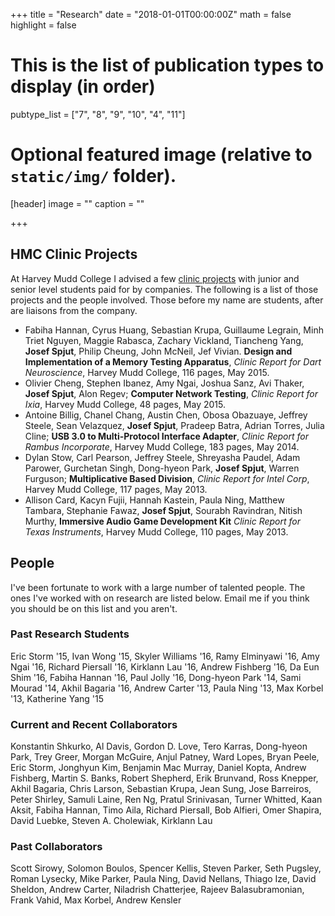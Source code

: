 +++
title = "Research"
date = "2018-01-01T00:00:00Z"
math = false
highlight = false

# This is the list of publication types to display (in order)
pubtype_list = ["7", "8", "9", "10", "4", "11"]

# Optional featured image (relative to `static/img/` folder).
[header]
image = ""
caption = ""

+++

<h2>HMC Clinic Projects</h2>

<p>At Harvey Mudd College I advised a few <a href="https://www.hmc.edu/clinic/">clinic
projects</a> with junior and
senior level students paid for by companies. 
The following is a list of those projects and the people involved. 
Those before my name are students, after are liaisons from the
company.</p>

<ul>
<li>Fabiha Hannan, Cyrus Huang, Sebastian Krupa, Guillaume Legrain, 
Minh Triet Nguyen, Maggie Rabasca, Zachary Vickland, Tiancheng Yang, 
<strong>Josef Spjut</strong>, Philip Cheung, John McNeil, Jef Vivian.
<strong>Design and Implementation of a Memory Testing Apparatus</strong>, 
<em>Clinic Report for Dart Neuroscience</em>, Harvey Mudd College, 116 pages, May 2015.</li>

<li>Olivier Cheng, Stephen Ibanez, Amy Ngai, Joshua Sanz, Avi Thaker,
<strong>Josef Spjut</strong>, Alon Regev;
<strong>Computer Network Testing</strong>,
<em>Clinic Report for Ixia</em>, Harvey Mudd College, 48 pages, May 2015.</li>

<li>Antoine Billig, Chanel Chang, Austin Chen, Obosa Obazuaye, Jeffrey
Steele, Sean Velazquez, <strong>Josef Spjut</strong>, Pradeep Batra, Adrian
Torres, Julia Cline;
<strong>USB 3.0 to Multi-Protocol Interface Adapter</strong>,
<em>Clinic Report for Rambus Incorporate</em>, Harvey Mudd College, 183
pages, May 2014.</li>

<li>Dylan Stow, Carl Pearson, Jeffrey Steele,
Shreyasha Paudel, Adam Parower, Gurchetan Singh, Dong-hyeon Park,
<strong>Josef Spjut</strong>, Warren Furguson;
<strong>Multiplicative Based Division</strong>,
<em>Clinic Report for Intel Corp</em>, Harvey Mudd College, 117 pages, May
2013.</li>

<li>Allison Card, Kacyn Fujii, Hannah
Kastein, Paula Ning, Matthew Tambara, Stephanie Fawaz, <strong>Josef Spjut</strong>,
Sourabh Ravindran, Nitish Murthy,
<strong>Immersive Audio Game Development Kit</strong>
<em>Clinic Report for Texas Instruments</em>, Harvey Mudd College, 110 pages,
May 2013.</li>
</ul>

<h2>People</h2>

<p>I&#39;ve been fortunate to work with a large number of talented
people. The ones I&#39;ve worked with on research are listed below. Email
me if you think you should be on this list and you aren&#39;t.</p>


<h3>Past Research Students</h3>

<p>Eric Storm &#39;15, Ivan Wong &#39;15, 
Skyler Williams &#39;16, Ramy Elminyawi &#39;16, 
 Amy Ngai &#39;16, Richard Piersall &#39;16, Kirklann Lau &#39;16, 
 Andrew Fishberg &#39;16, Da Eun Shim &#39;16,
Fabiha Hannan &#39;16, Paul Jolly &#39;16,
Dong-hyeon Park &#39;14, Sami Mourad &#39;14, Akhil Bagaria &#39;16,
Andrew Carter &#39;13, Paula Ning &#39;13, Max Korbel &#39;13, Katherine Yang &#39;15</p>

<h3>Current and Recent Collaborators</h3>

<p>Konstantin Shkurko, Al Davis, Gordon D. Love, Tero Karras, Dong-hyeon Park, Trey Greer, Morgan McGuire, Anjul Patney, Ward Lopes, Bryan Peele, Eric Storm, Jonghyun Kim, Benjamin Mac Murray, Daniel Kopta, Andrew Fishberg, Martin S. Banks, Robert Shepherd, Erik Brunvand, Ross Knepper, Akhil Bagaria, Chris Larson, Sebastian Krupa, Jean Sung, Jose Barreiros, Peter Shirley, Samuli Laine, Ren Ng, Pratul Srinivasan, Turner Whitted, Kaan Aksit, Fabiha Hannan, Timo Aila, Richard Piersall, Bob Alfieri, Omer Shapira, David Luebke, Steven A. Cholewiak, Kirklann Lau</p>

<h3>Past Collaborators</h3>

<p>Scott Sirowy, Solomon Boulos, Spencer Kellis, Steven Parker, Seth Pugsley, Roman Lysecky, Mike Parker, Paula Ning, David Nellans, Thiago Ize, David Sheldon, Andrew Carter, Niladrish Chatterjee, Rajeev Balasubramonian, Frank Vahid, Max Korbel, Andrew Kensler</p>

